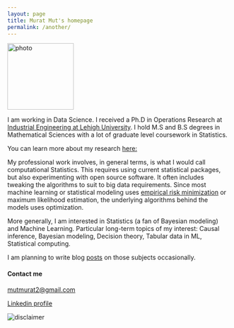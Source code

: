 ```yaml
---
layout: page
title: Murat Mut's homepage
permalink: /another/
---
```


<img src="../images/capture.png" alt="photo" width="150" />

I am working in Data Science. I received a Ph.D in Operations Research at 
[Industrial Engineering at Lehigh University](https://engineering.lehigh.edu/ise). I hold M.S and B.S degrees in Mathematical Sciences with a lot of graduate level coursework in Statistics.

You can learn more about my research [here:](https://muratmut.github.io/research/)
 
My professional work involves, in general terms, is what I would call computational Statistics. This requires using current statistical packages, but also experimenting with open source software. It often includes tweaking the algorithms to suit to big data requirements. Since most machine learning or statistical modeling uses [empirical risk minimization](https://en.wikipedia.org/wiki/Empirical_risk_minimization) or maximum likelihood estimation, the underlying algorithms behind the models uses optimization.  

More generally, I am interested in Statistics (a fan of Bayesian modeling) and Machine Learning.
Particular long-term topics of my interest: Causal inference, Bayesian modeling, Decision theory, Tabular data in ML, Statistical computing.

I am planning to write blog [posts](https://muratmut.github.io/blog/) on those subjects occasionally.



#### Contact me
[mutmurat2@gmail.com](mailto:mutmurat2@gmail.com)

[Linkedin profile](https://www.linkedin.com/in/murat-mut-060b8348/)




<img src="../images/disclaimer.JPG" alt="disclaimer"/>


